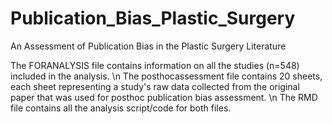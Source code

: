 # Publication_Bias_Plastic_Surgery
An Assessment of Publication Bias in the Plastic Surgery Literature

The FORANALYSIS file contains information on all the studies (n=548) included in the analysis. \n
The posthocassessment file contains 20 sheets, each sheet representing a study's raw data collected from the original paper that was used for posthoc publication bias assessment. \n
The RMD file contains all the analysis script/code for both files.
